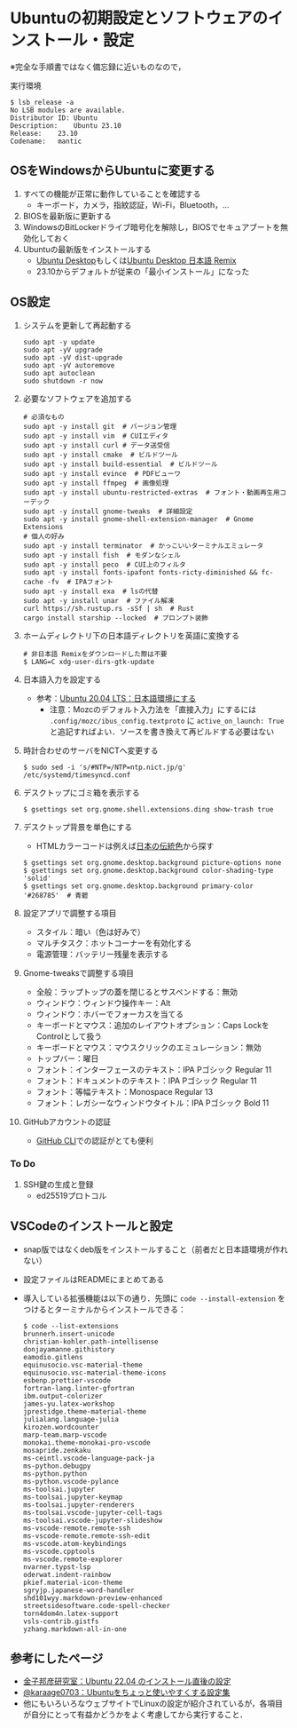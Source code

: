 # Ubuntuの初期設定とソフトウェアのインストール・設定

※完全な手順書ではなく備忘録に近いものなので，

実行環境

```linux
$ lsb_release -a
No LSB modules are available.
Distributor ID:	Ubuntu
Description:	Ubuntu 23.10
Release:	23.10
Codename:	mantic
```

## OSをWindowsからUbuntuに変更する

1. すべての機能が正常に動作していることを確認する
   - キーボード，カメラ，指紋認証，Wi-Fi，Bluetooth，...
2. BIOSを最新版に更新する
3. WindowsのBitLockerドライブ暗号化を解除し，BIOSでセキュアブートを無効化しておく
5. Ubuntuの最新版をインストールする
   - [Ubuntu Desktop](https://jp.ubuntu.com/download)もしくは[Ubuntu Desktop 日本語 Remix](https://www.ubuntulinux.jp/download/ja-remix)
   - 23.10からデフォルトが従来の「最小インストール」になった

## OS設定

1. システムを更新して再起動する

   ```linux
   sudo apt -y update
   sudo apt -yV upgrade
   sudo apt -yV dist-upgrade
   sudo apt -yV autoremove
   sudo apt autoclean
   sudo shutdown -r now
   ```

2. 必要なソフトウェアを追加する

   ```linux
   # 必須なもの
   sudo apt -y install git  # バージョン管理
   sudo apt -y install vim  # CUIエディタ
   sudo apt -y install curl # データ送受信
   sudo apt -y install cmake  # ビルドツール
   sudo apt -y install build-essential  # ビルドツール
   sudo apt -y install evince  # PDFビューワ
   sudo apt -y install ffmpeg  # 画像処理
   sudo apt -y install ubuntu-restricted-extras  # フォント・動画再生用コーデック
   sudo apt -y install gnome-tweaks  # 詳細設定
   sudo apt -y install gnome-shell-extension-manager  # Gnome Extensions
   # 個人の好み
   sudo apt -y install terminator  # かっこいいターミナルエミュレータ
   sudo apt -y install fish  # モダンなシェル
   sudo apt -y install peco  # CUI上のフィルタ
   sudo apt -y install fonts-ipafont fonts-ricty-diminished && fc-cache -fv  # IPAフォント
   sudo apt -y install exa  # lsの代替
   sudo apt -y install unar  # ファイル解凍
   curl https://sh.rustup.rs -sSf | sh  # Rust
   cargo install starship --locked  # プロンプト装飾
   ```

3. ホームディレクトリ下の日本語ディレクトリを英語に変換する

   ```linux
   # 非日本語 Remixをダウンロードした際は不要
   $ LANG=C xdg-user-dirs-gtk-update
   ```

4. 日本語入力を設定する
   - 参考：[Ubuntu 20.04 LTS：日本語環境にする](https://www.server-world.info/query?os=Ubuntu_20.04&p=japanese)
     - 注意：Mozcのデフォルト入力法を「直接入力」にするには `.config/mozc/ibus_config.textproto` に `active_on_launch: True` と追記すればよい．ソースを書き換えて再ビルドする必要はない

5. 時計合わせのサーバをNICTへ変更する

   ```linux
   $ sudo sed -i 's/#NTP=/NTP=ntp.nict.jp/g' /etc/systemd/timesyncd.conf
   ```

6. デスクトップにゴミ箱を表示する

   ```linux
   $ gsettings set org.gnome.shell.extensions.ding show-trash true
   ```

7. デスクトップ背景を単色にする
   - HTMLカラーコードは例えば[日本の伝統色](https://nipponcolors.com/)から探す

   ```linux
   $ gsettings set org.gnome.desktop.background picture-options none
   $ gsettings set org.gnome.desktop.background color-shading-type 'solid'
   $ gsettings set org.gnome.desktop.background primary-color '#268785'  # 青碧
   ```

8. 設定アプリで調整する項目
   - スタイル：暗い（色は好みで）
   - マルチタスク：ホットコーナーを有効化する
   - 電源管理：バッテリー残量を表示する
9. Gnome-tweaksで調整する項目
   - 全般：ラップトップの蓋を閉じるとサスペンドする：無効
   - ウィンドウ：ウィンドウ操作キー：Alt
   - ウィンドウ：ホバーでフォーカスを当てる
   - キーボードとマウス：追加のレイアウトオプション：Caps LockをControlとして扱う
   - キーボードとマウス：マウスクリックのエミュレーション：無効
   - トップバー：曜日
   - フォント：インターフェースのテキスト：IPA Pゴシック Regular 11
   - フォント：ドキュメントのテキスト：IPA Pゴシック Regular 11
   - フォント：等幅テキスト：Monospace Regular 13
   - フォント：レガシーなウィンドウタイトル：IPA Pゴシック Bold 11
10. GitHubアカウントの認証
    - [GitHub CLI](https://docs.github.com/ja/github-cli/github-cli/about-github-cli)での認証がとても便利

### To Do

1. SSH鍵の生成と登録
   - ed25519プロトコル

## VSCodeのインストールと設定

- snap版ではなくdeb版をインストールすること（前者だと日本語環境が作れない）
- 設定ファイルはREADMEにまとめてある
- 導入している拡張機能は以下の通り．先頭に `code --install-extension` をつけるとターミナルからインストールできる：

  ```linux
  $ code --list-extensions
  brunnerh.insert-unicode
  christian-kohler.path-intellisense
  donjayamanne.githistory
  eamodio.gitlens
  equinusocio.vsc-material-theme
  equinusocio.vsc-material-theme-icons
  esbenp.prettier-vscode
  fortran-lang.linter-gfortran
  ibm.output-colorizer
  james-yu.latex-workshop
  jprestidge.theme-material-theme
  julialang.language-julia
  kirozen.wordcounter
  marp-team.marp-vscode
  monokai.theme-monokai-pro-vscode
  mosapride.zenkaku
  ms-ceintl.vscode-language-pack-ja
  ms-python.debugpy
  ms-python.python
  ms-python.vscode-pylance
  ms-toolsai.jupyter
  ms-toolsai.jupyter-keymap
  ms-toolsai.jupyter-renderers
  ms-toolsai.vscode-jupyter-cell-tags
  ms-toolsai.vscode-jupyter-slideshow
  ms-vscode-remote.remote-ssh
  ms-vscode-remote.remote-ssh-edit
  ms-vscode.atom-keybindings
  ms-vscode.cpptools
  ms-vscode.remote-explorer
  nvarner.typst-lsp
  oderwat.indent-rainbow
  pkief.material-icon-theme
  sgryjp.japanese-word-handler
  shd101wyy.markdown-preview-enhanced
  streetsidesoftware.code-spell-checker
  torn4dom4n.latex-support
  vsls-contrib.gistfs
  yzhang.markdown-all-in-one
  ```

## 参考にしたページ

- [金子邦彦研究室：Ubuntu 22.04 のインストール直後の設定](https://www.kkaneko.jp/tools/ubuntu/ubuntu_setup.html)
- [@karaage0703：Ubuntuをちょっと使いやすくする設定集](https://qiita.com/karaage0703/items/705f1b750c486f00d554)
- 他にもいろいろなウェブサイトでLinuxの設定が紹介されているが，各項目が自分にとって有益かどうかをよく考慮してから実行すること．
